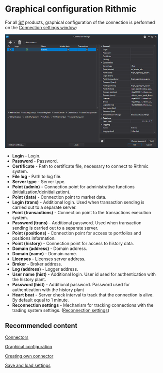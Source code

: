 # Graphical configuration Rithmic

For all [S\#](../../../../api.md) products, graphical configuration of the connection is performed on the [Connection settings window](../../../graphical_user_interface/connection_settings_window.md):

![API GUI Settings Rithmic](../../../../../images/api_gui_settings_rithmic.png)

- **Login** \- Login.
- **Password** \- Password.
- **Certificate** \- Path to certificate file, necessary to connect to Rithmic system.
- **File log** \- Path to log file.
- **Server type** \- Server type.
- **Point (admin)** \- Connection point for administrative functions (initialization\/deinitialization).
- **Point (data)** \- Connection point to market data.
- **Login (trans)** \- Additional login. Used when transaction sending is carried out to a separate server.
- **Point (transactions)** \- Connection point to the transactions execution system.
- **Password (trans)** \- Additional password. Used when transaction sending is carried out to a separate server.
- **Point (positions)** \- Connection point for access to portfolios and positions information.
- **Point (history)** \- Connection point for access to history data.
- **Domain (address)** \- Domain address.
- **Domain (name)** \- Domain name.
- **Licenses** \- Licenses server address.
- **Broker** \- Broker address.
- **Log (address)** \- Logger address.
- **User name (hist)** \- Additional login. User id used for authentication with the history plant.
- **Password (hist)** \- Additional password. Password used for authentication with the history plant
- **Heart beat** \- Server check interval to track that the connection is alive. By default equal to 1 minute.
- **Reconnection settings** \- Mechanism for tracking connections with the trading system settings. ([Reconnection settings](../../reconnection_settings.md))

## Recommended content

[Connectors](../../../connectors.md)

[Graphical configuration](../../graphical_configuration.md)

[Creating own connector](../../creating_own_connector.md)

[Save and load settings](../../save_and_load_settings.md)
